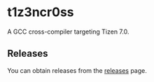 # t1z3ncr0ss

A GCC cross-compiler targeting Tizen 7.0.

## Releases

You can obtain releases from the  [releases](https://github.com/AmanoTeam/t1z3ncr0ss/releases) page.
